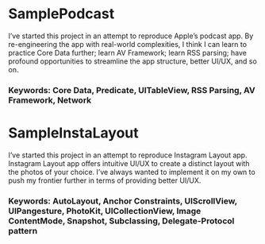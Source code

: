 # SamplePodcast

I’ve started this project in an attempt to reproduce Apple’s podcast app.
By re-engineering the app with real-world complexities, I think I can learn to practice Core Data further; learn AV Framework; learn RSS parsing; have profound opportunities to streamline the app structure, better UI/UX, and so on.

### Keywords: Core Data, Predicate, UITableView, RSS Parsing, AV Framework, Network


# SampleInstaLayout

I’ve started this project in an attempt to reproduce Instagram Layout app.
Instagram Layout app offers intuitive UI/UX to create a distinct layout with the photos of your choice.
I’ve always wanted to implement it on my own to push my frontier further in terms of providing better UI/UX.

### Keywords: AutoLayout, Anchor Constraints, UIScrollView, UIPangesture, PhotoKit, UICollectionView, Image ContentMode, Snapshot, Subclassing, Delegate-Protocol pattern
